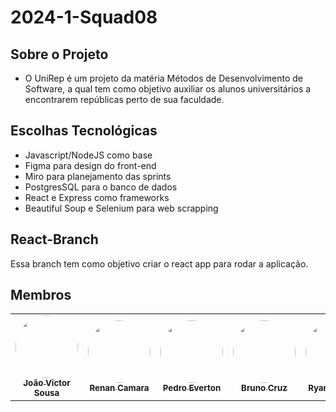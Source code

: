 # 2024-1-Squad08

## Sobre o Projeto

- O UniRep é um projeto da matéria Métodos de Desenvolvimento de Software, a qual tem como objetivo auxiliar os alunos universitários a encontrarem repúblicas perto de sua faculdade.

## Escolhas Tecnológicas

- Javascript/NodeJS como base
- Figma para design do front-end
- Miro para planejamento das sprints
- PostgresSQL para o banco de dados
- React e Express como frameworks
- Beautiful Soup e Selenium para web scrapping

## React-Branch
Essa branch tem como objetivo criar o react app para rodar a aplicação.

## Membros

<table>
  <tr>
    <td align="center"><a href="https://github.com/Discicle"><img style="border-radius: 50%;" src="https://github.com/Discicle.png?size=100" width="100px;" alt=""/><br /><sub><b>João Victor Sousa</b></sub></a><br />
    <td align="center"><a href="https://github.com/Renurin"><img style="border-radius: 50%;" src="https://github.com/Renurin.png?size=100" width="100px;" alt=""/><br /><sub><b>Renan Camara</b></sub></a><b/>
    <td align="center"><a href="https://github.com/pedroeverton217"><img style="border-radius: 50%;" src="https://github.com/pedroeverton217.png?size=100" width="100px;" alt=""/><br /><sub><b>Pedro Everton</b></sub></a<br/>
    <td align="center"><a href="https://github.com/Brunocrzz"><img style="border-radius: 50%;" src="https://github.com/Brunocrzz.png?size=100" width="100px;" alt=""/><br /><sub><b>Bruno Cruz</</sub</a<br/<ahref="Link git" title="Rocketseat"></a></td>
    <td align="center"><a href="https://github.com/RA-Salles"><img style="border-radius: 50%;" src="https://github.com/RA-Salles.png?size=100" width="100px;" alt=""/><br /><sub><b>Ryan Augusto</b></sub></a><br />
  </tr>
</table>


